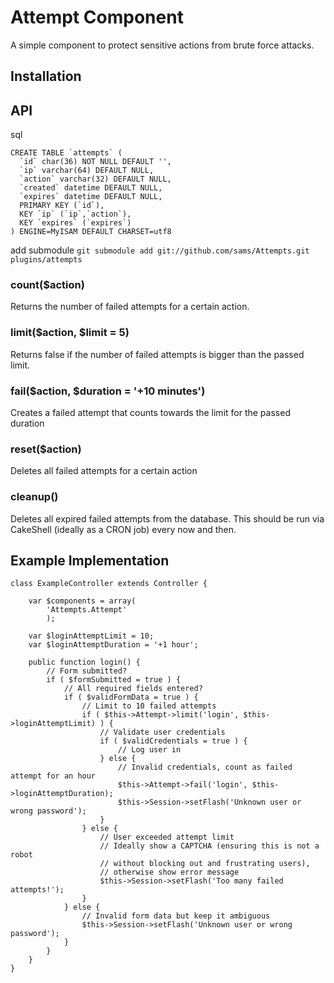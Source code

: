 Attempt Component
=================

A simple component to protect sensitive actions from brute force attacks.


Installation
------------


API
---

sql

	CREATE TABLE `attempts` (
	  `id` char(36) NOT NULL DEFAULT '',
	  `ip` varchar(64) DEFAULT NULL,
	  `action` varchar(32) DEFAULT NULL,
	  `created` datetime DEFAULT NULL,
	  `expires` datetime DEFAULT NULL,
	  PRIMARY KEY (`id`),
	  KEY `ip` (`ip`,`action`),
	  KEY `expires` (`expires`)
	) ENGINE=MyISAM DEFAULT CHARSET=utf8

add submodule
`git submodule add git://github.com/sams/Attempts.git  plugins/attempts`

### count($action)
Returns the number of failed attempts for a certain action.

### limit($action, $limit = 5)
Returns false if the number of failed attempts is bigger than the passed limit.

### fail($action, $duration = '+10 minutes')
Creates a failed attempt that counts towards the limit for the passed duration

### reset($action)
Deletes all failed attempts for a certain action

### cleanup()
Deletes all expired failed attempts from the database. This should be run via CakeShell (ideally as a CRON job) every now and then. 



Example Implementation
----------------------

	class ExampleController extends Controller {
		
		var $components = array(
			'Attempts.Attempt'
			);
		
		var $loginAttemptLimit = 10;
		var $loginAttemptDuration = '+1 hour';
		
		public function login() {
			// Form submitted?
			if ( $formSubmitted = true ) {
				// All required fields entered?
				if ( $validFormData = true ) {
					// Limit to 10 failed attempts
					if ( $this->Attempt->limit('login', $this->loginAttemptLimit) ) {
						// Validate user credentials
						if ( $validCredentials = true ) {
							// Log user in
						} else {
							// Invalid credentials, count as failed attempt for an hour
							$this->Attempt->fail('login', $this->loginAttemptDuration);
							$this->Session->setFlash('Unknown user or wrong password');
						}
					} else {
						// User exceeded attempt limit
						// Ideally show a CAPTCHA (ensuring this is not a robot 
						// without blocking out and frustrating users),
						// otherwise show error message
						$this->Session->setFlash('Too many failed attempts!');
					}
				} else {
					// Invalid form data but keep it ambiguous
					$this->Session->setFlash('Unknown user or wrong password');
				}
			}
		}
	}
